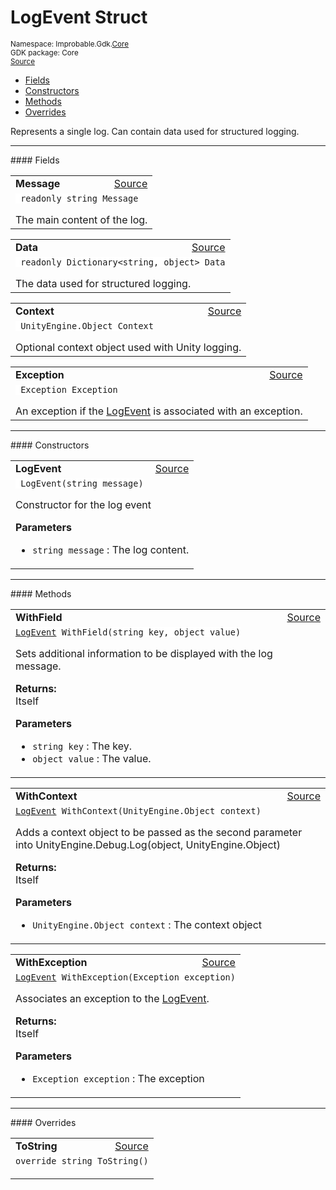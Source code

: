 
# LogEvent Struct
<sup>
Namespace: Improbable.Gdk.<a href="{{urlRoot}}/api/core-index">Core</a><br/>
GDK package: Core<br/>
<a href="https://www.github.com/spatialos/gdk-for-unity/blob/c62f1703b591ee684fba123ba0dc6c231eca5126/workers/unity/Packages/io.improbable.gdk.core/Logging/LogEvent.cs/#L10">Source</a>
<style>
a code {
                    padding: 0em 0.25em!important;
}
code {
                    background-color: #ffffff!important;
}
</style>
</sup>
<nav id="pageToc" class="page-toc"><ul><li><a href="#fields">Fields</a>
<li><a href="#constructors">Constructors</a>
<li><a href="#methods">Methods</a>
<li><a href="#overrides">Overrides</a>
</ul></nav>

</p>



<p>Represents a single log. Can contain data used for structured logging. </p>








</p>
<hr style="width:100%; border-top-color:#d8d8d8" />
#### Fields


</p>




<table width="100%">
    <tr>
        <td style="border-right:none"><a id="message"></a><b>Message</b></td>
        <td style="border-left:none; text-align:right"><a href="https://www.github.com/spatialos/gdk-for-unity/blob/c62f1703b591ee684fba123ba0dc6c231eca5126/workers/unity/Packages/io.improbable.gdk.core/Logging/LogEvent.cs/#L15">Source</a></td>
    </tr>
    <tr>
        <td colspan="2">
<code> readonly string Message</code></p>
The main content of the log. 

</td>
    </tr>
</table>


<table width="100%">
    <tr>
        <td style="border-right:none"><a id="data"></a><b>Data</b></td>
        <td style="border-left:none; text-align:right"><a href="https://www.github.com/spatialos/gdk-for-unity/blob/c62f1703b591ee684fba123ba0dc6c231eca5126/workers/unity/Packages/io.improbable.gdk.core/Logging/LogEvent.cs/#L20">Source</a></td>
    </tr>
    <tr>
        <td colspan="2">
<code> readonly Dictionary&lt;string, object&gt; Data</code></p>
The data used for structured logging. 

</td>
    </tr>
</table>


<table width="100%">
    <tr>
        <td style="border-right:none"><a id="context"></a><b>Context</b></td>
        <td style="border-left:none; text-align:right"><a href="https://www.github.com/spatialos/gdk-for-unity/blob/c62f1703b591ee684fba123ba0dc6c231eca5126/workers/unity/Packages/io.improbable.gdk.core/Logging/LogEvent.cs/#L25">Source</a></td>
    </tr>
    <tr>
        <td colspan="2">
<code> UnityEngine.Object Context</code></p>
Optional context object used with Unity logging. 

</td>
    </tr>
</table>


<table width="100%">
    <tr>
        <td style="border-right:none"><a id="exception"></a><b>Exception</b></td>
        <td style="border-left:none; text-align:right"><a href="https://www.github.com/spatialos/gdk-for-unity/blob/c62f1703b591ee684fba123ba0dc6c231eca5126/workers/unity/Packages/io.improbable.gdk.core/Logging/LogEvent.cs/#L30">Source</a></td>
    </tr>
    <tr>
        <td colspan="2">
<code> Exception Exception</code></p>
An exception if the <a href="{{urlRoot}}/api/core/log-event">LogEvent</a> is associated with an exception. 

</td>
    </tr>
</table>







</p>
<hr style="width:100%; border-top-color:#d8d8d8" />
#### Constructors


</p>




<table width="100%">
    <tr>
        <td style="border-right:none"><a id="logevent-string"></a><b>LogEvent</b></td>
        <td style="border-left:none; text-align:right"><a href="https://www.github.com/spatialos/gdk-for-unity/blob/c62f1703b591ee684fba123ba0dc6c231eca5126/workers/unity/Packages/io.improbable.gdk.core/Logging/LogEvent.cs/#L36">Source</a></td>
    </tr>
    <tr>
        <td colspan="2">
<code> LogEvent(string message)</code></p>
Constructor for the log event 


</p>

<b>Parameters</b>

<ul>
<li><code>string message</code> : The log content.</li>
</ul>





</td>
    </tr>
</table>




</p>
<hr style="width:100%; border-top-color:#d8d8d8" />
#### Methods


</p>




<table width="100%">
    <tr>
        <td style="border-right:none"><a id="withfield-string-object"></a><b>WithField</b></td>
        <td style="border-left:none; text-align:right"><a href="https://www.github.com/spatialos/gdk-for-unity/blob/c62f1703b591ee684fba123ba0dc6c231eca5126/workers/unity/Packages/io.improbable.gdk.core/Logging/LogEvent.cs/#L50">Source</a></td>
    </tr>
    <tr>
        <td colspan="2">
<code><a href="{{urlRoot}}/api/core/log-event">LogEvent</a> WithField(string key, object value)</code></p>
Sets additional information to be displayed with the log message. 
</p><b>Returns:</b></br>Itself

</p>

<b>Parameters</b>

<ul>
<li><code>string key</code> : The key.</li>
<li><code>object value</code> : The value.</li>
</ul>





</td>
    </tr>
</table>


<table width="100%">
    <tr>
        <td style="border-right:none"><a id="withcontext-unityengine-object"></a><b>WithContext</b></td>
        <td style="border-left:none; text-align:right"><a href="https://www.github.com/spatialos/gdk-for-unity/blob/c62f1703b591ee684fba123ba0dc6c231eca5126/workers/unity/Packages/io.improbable.gdk.core/Logging/LogEvent.cs/#L62">Source</a></td>
    </tr>
    <tr>
        <td colspan="2">
<code><a href="{{urlRoot}}/api/core/log-event">LogEvent</a> WithContext(UnityEngine.Object context)</code></p>
Adds a context object to be passed as the second parameter into UnityEngine.Debug.Log(object, UnityEngine.Object) 
</p><b>Returns:</b></br>Itself

</p>

<b>Parameters</b>

<ul>
<li><code>UnityEngine.Object context</code> : The context object</li>
</ul>





</td>
    </tr>
</table>


<table width="100%">
    <tr>
        <td style="border-right:none"><a id="withexception-exception"></a><b>WithException</b></td>
        <td style="border-left:none; text-align:right"><a href="https://www.github.com/spatialos/gdk-for-unity/blob/c62f1703b591ee684fba123ba0dc6c231eca5126/workers/unity/Packages/io.improbable.gdk.core/Logging/LogEvent.cs/#L73">Source</a></td>
    </tr>
    <tr>
        <td colspan="2">
<code><a href="{{urlRoot}}/api/core/log-event">LogEvent</a> WithException(Exception exception)</code></p>
Associates an exception to the <a href="{{urlRoot}}/api/core/log-event">LogEvent</a>. 
</p><b>Returns:</b></br>Itself

</p>

<b>Parameters</b>

<ul>
<li><code>Exception exception</code> : The exception</li>
</ul>





</td>
    </tr>
</table>




</p>
<hr style="width:100%; border-top-color:#d8d8d8" />
#### Overrides


</p>




<table width="100%">
    <tr>
        <td style="border-right:none"><a id="tostring"></a><b>ToString</b></td>
        <td style="border-left:none; text-align:right"><a href="https://www.github.com/spatialos/gdk-for-unity/blob/c62f1703b591ee684fba123ba0dc6c231eca5126/workers/unity/Packages/io.improbable.gdk.core/Logging/LogEvent.cs/#L79">Source</a></td>
    </tr>
    <tr>
        <td colspan="2">
<code>override string ToString()</code></p>






</td>
    </tr>
</table>




